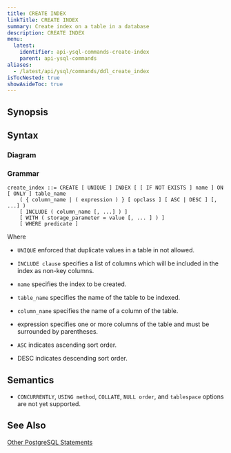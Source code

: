 ```yaml
---
title: CREATE INDEX
linkTitle: CREATE INDEX
summary: Create index on a table in a database
description: CREATE INDEX
menu:
  latest:
    identifier: api-ysql-commands-create-index
    parent: api-ysql-commands
aliases:
  - /latest/api/ysql/commands/ddl_create_index
isTocNested: true
showAsideToc: true
---
```


## Synopsis

## Syntax

### Diagram 

### Grammar
```
create_index ::= CREATE [ UNIQUE ] INDEX [ [ IF NOT EXISTS ] name ] ON [ ONLY ] table_name
    ( { column_name | ( expression ) } [ opclass ] [ ASC | DESC ] [, ...] )
    [ INCLUDE ( column_name [, ...] ) ]
    [ WITH ( storage_parameter = value [, ... ] ) ]
    [ WHERE predicate ]
```

Where
- `UNIQUE` enforced that duplicate values in a table in not allowed.

- `INCLUDE clause` specifies a list of columns which will be included in the index as non-key columns.

- `name` specifies the index to be created.

- `table_name` specifies the name of the table to be indexed.

- `column_name` specifies the name of a column of the table.

- expression specifies one or more columns of the table and must be surrounded by parentheses.

- `ASC` indicates ascending sort order.

- DESC indicates descending sort order.

## Semantics

- `CONCURRENTLY`, `USING method`, `COLLATE`, `NULL order`, and `tablespace` options are not yet supported.

## See Also
[Other PostgreSQL Statements](..)
